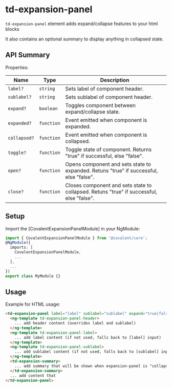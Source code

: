 # td-expansion-panel

`td-expansion-panel` element adds expand/collapse features to your html blocks

It also contains an optional summary to display anything in collapsed state.

## API Summary

Properties:

| Name | Type | Description |
| --- | --- | --- |
| `label?` | `string` | Sets label of component header.
| `sublabel?` | `string` | Sets sublabel of component header.
| `expand?` | `boolean` | Toggles component between expand/collapse state.
| `expanded?` | `function` | Event emitted when component is expanded.
| `collapsed?` | `function` | Event emitted when component is collapsed.
| `toggle?` | `function` | Toggle state of component. Returns "true" if successful, else "false".
| `open?` | `function` | Opens component and sets state to expanded. Retuns "true" if successful, else "false".
| `close?` | `function` | Closes component and sets state to collapsed. Retuns "true" if successful, else "false".

## Setup

Import the [CovalentExpansionPanelModule] in your NgModule:

```typescript
import { CovalentExpansionPanelModule } from '@covalent/core';
@NgModule({
  imports: [
    CovalentExpansionPanelModule,
    ...
  ],
  ...
})
export class MyModule {}
```

## Usage

Example for HTML usage:

```html
<td-expansion-panel label="label" sublabel="sublabel" expand="true|false" disabled="true|false" (expanded)="expandedEvent()" (collapsed)="collapsedEvent()">
  <ng-template td-expansion-panel-header>
    ... add header content (overrides label and sublabel)
  </ng-template>
  <ng-template td-expansion-panel-label>
    ... add label content (if not used, falls back to [label] input)
  </ng-template>
  <ng-template td-expansion-panel-sublabel>
    ... add sublabel content (if not used, falls back to [sublabel] input)
  </ng-template>
  <td-expansion-summary>
    ... add summary that will be shown when expansion-panel is "collapsed".
  </td-expansion-summary>
  ... add content that
</td-expansion-panel>
```
